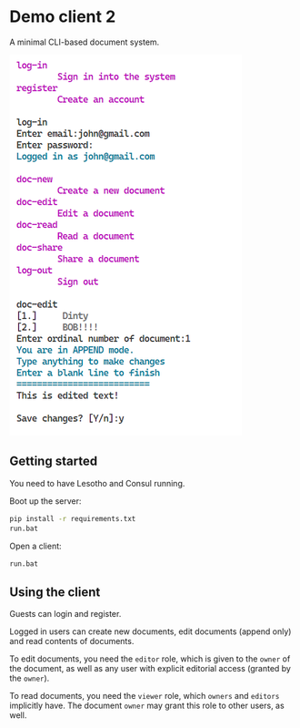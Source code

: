 # Demo client 2

A minimal CLI-based document system.

![image](docs/client2_usage.png)

## Getting started

You need to have Lesotho and Consul running.

Boot up the server:

```bash
pip install -r requirements.txt
run.bat
```

Open a client:

```bash
run.bat
```

## Using the client

Guests can login and register.

Logged in users can create new documents, edit documents (append only) and read
contents of documents.

To edit documents, you need the `editor` role, which is given to the `owner` of
the document, as well as any user with explicit editorial access (granted by the
`owner`).

To read documents, you need the `viewer` role, which `owners` and `editors`
implicitly have. The document `owner` may grant this role to other users, as well.
